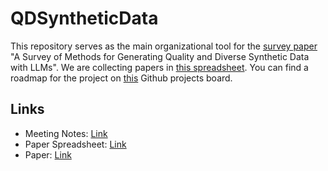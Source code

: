 # QDSyntheticData

This repository serves as the main organizational tool for the [survey paper](https://www.overleaf.com/read/tvvwqwxmqdvf#e3f33) "A Survey of Methods for Generating Quality and Diverse Synthetic Data with LLMs". We are collecting papers in [this spreadsheet](https://docs.google.com/spreadsheets/d/1rJuiM-553zsryF5HHWEL0Z7ucPaXSA_x6U9tQo-yaPE/edit?usp=sharing). You can find a roadmap for the project on [this](HERE) Github projects board.

## Links

- Meeting Notes: [Link](https://drive.google.com/drive/folders/1Q0Np8xaJgcvqMSt_5PDl-M6MyrfWjtjN?usp=sharing)
- Paper Spreadsheet: [Link](https://docs.google.com/spreadsheets/d/1rJuiM-553zsryF5HHWEL0Z7ucPaXSA_x6U9tQo-yaPE/edit?usp=sharing)
- Paper: [Link](https://www.overleaf.com/read/tvvwqwxmqdvf#e3f33b)
